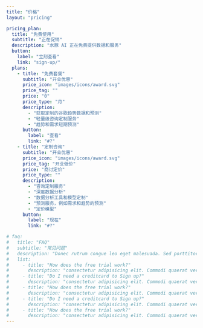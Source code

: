 ```yaml
---
title: "价格"
layout: "pricing"

pricing_plan:
  title: "免费使用"
  subtitle: "正在促销"
  description: "水豚 AI 正在免费提供数据和服务"
  button:
    label: "立刻查看"
    link: "sign-up/"
  plans:
    - title: "免费套餐"
      subtitle: "开业优惠"
      price_icon: "images/icons/award.svg"
      price_tag: ""
      price: "0"
      price_type: "月"
      description:
        - "获取定制的谷歌趋势数据和预测"
        - "轻量级咨询定制服务"
        - "趋势和需求短期预测"
      button:
        label: "查看"
        link: "#?"
    - title: "定制咨询"
      subtitle: "开业优惠"
      price_icon: "images/icons/award.svg"
      price_tag: "开业低价"
      price: "商讨定价"
      price_type: ""
      description:
        - "咨询定制服务"
        - "深度数据分析"
        - "数据分析工具和模型定制"
        - "预测服务，例如需求和趋势的预测"
        - "定价模型"
      button:
        label: "现在"
        link: "#?"

# faq:
#   title: "FAQ"
#   subtitle: "常见问题"
#   description: "Donec rutrum congue leo eget malesuada. Sed porttitor lectus nibh. Cras ultricies ligula sed magna dictum porta. Vestibulum ac diam sit amet quam vehicula elementum."
#   list:
#     - title: "How does the free trial work?"
#       description: "consectetur adipisicing elit. Commodi quaerat veritatis necessitatibus nemo ullam dolores aut veniam officiis asperiores, unde quo magni repudiandae impedit iusto voluptatum eos, aliquam, consectetur aliquid."
#     - title: "Do I need a creditcard to Sign up?"
#       description: "consectetur adipisicing elit. Commodi quaerat veritatis necessitatibus nemo ullam dolores aut veniam officiis asperiores, unde quo magni repudiandae impedit iusto voluptatum eos, aliquam, consectetur aliquid."
#     - title: "How does the free trial work?"
#       description: "consectetur adipisicing elit. Commodi quaerat veritatis necessitatibus nemo ullam dolores aut veniam officiis asperiores, unde quo magni repudiandae impedit iusto voluptatum eos, aliquam, consectetur aliquid."
#     - title: "Do I need a creditcard to Sign up?"
#       description: "consectetur adipisicing elit. Commodi quaerat veritatis necessitatibus nemo ullam dolores aut veniam officiis asperiores, unde quo magni repudiandae impedit iusto voluptatum eos, aliquam, consectetur aliquid."
#     - title: "How does the free trial work?"
#       description: "consectetur adipisicing elit. Commodi quaerat veritatis necessitatibus nemo ullam dolores aut veniam officiis asperiores, unde quo magni repudiandae impedit iusto voluptatum eos, aliquam, consectetur aliquid."
---
```

